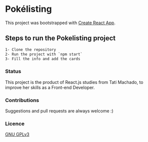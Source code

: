 # Pokélisting

This project was bootstrapped with [Create React App](https://github.com/facebook/create-react-app).

## Steps to run the Pokelisting project

```html
1- Clone the repository
2- Run the project with `npm start`
3- Fill the info and add the cards
```
### Status
This project is the product of React.js studies from Tati Machado, to improve her skills as a Front-end Developer.

### Contributions
Suggestions and pull requests are always welcome :)

### Licence 
[GNU GPLv3](https://choosealicense.com/licenses/gpl-3.0/)